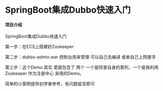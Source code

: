 # SpringBoot集成Dubbo快速入门

#### 项目介绍
SpringBoot集成Dubbo快速入门

第一步：在ECS上搭建好Zookeeper

第二步：dubbo-admin.war 控制台用来管理  可以自己去编译 或者自己上网搜寻

第三步：这个Demo 其实 里面包含了 两个 一个是阿里自身的案列，一个是我利用Zookeeper 作为注册中心 来用的Demo。

简单的小案例提供初学者参考，有问题留言即可

